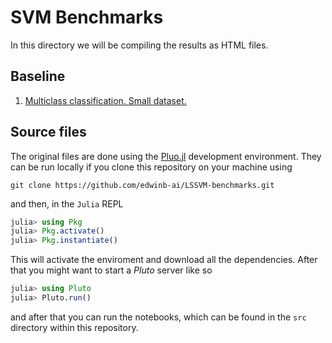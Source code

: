 # SVM Benchmarks

In this directory we will be compiling the results as HTML files.

## Baseline

1. [Multiclass classification. Small dataset.](./baseline_classification.jl.html)

## Source files

The original files are done using the [Pluo.jl](https://github.com/fonsp/Pluto.jl)
development environment.
They can be run locally if you clone this repository on your machine using

```shell
git clone https://github.com/edwinb-ai/LSSVM-benchmarks.git
```

and then, in the `Julia` REPL

```julia
julia> using Pkg
julia> Pkg.activate()
julia> Pkg.instantiate()
```

This will activate the enviroment and download all the dependencies.
After that you might want to start a _Pluto_ server like so

```julia
julia> using Pluto
julia> Pluto.run()
```

and after that you can run the notebooks, which can be found in the `src` directory
within this repository.
